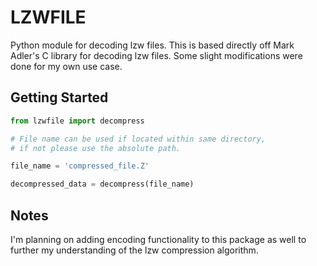 # LZWFILE
Python module for decoding lzw files. This is based directly off Mark Adler's C library for decoding lzw files.
Some slight modifications were done for my own use case.

## Getting Started

```Python
from lzwfile import decompress

# File name can be used if located within same directory,
# if not please use the absolute path.

file_name = 'compressed_file.Z'

decompressed_data = decompress(file_name)
```

## Notes

I'm planning on adding encoding functionality to this package as well to further my understanding
of the lzw compression algorithm. 

